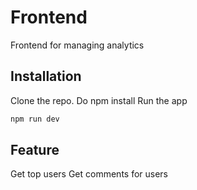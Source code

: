 # Frontend

Frontend for managing analytics

## Installation

Clone the repo.
Do npm install
Run the app

```bash
npm run dev
```

## Feature
Get top users
Get comments for users


